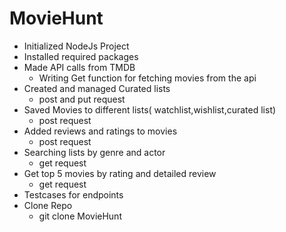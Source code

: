 # MovieHunt

-  Initialized NodeJs Project
-  Installed required packages
-  Made API calls from TMDB
      - Writing Get function for fetching movies from the api
-  Created and managed Curated lists
      - post and put request
-  Saved Movies to different lists( watchlist,wishlist,curated list)
    - post request
-  Added reviews and ratings to movies
    - post request
-  Searching lists by genre and actor
    - get request
-  Get top 5 movies by rating and detailed review
    - get request
-  Testcases for endpoints
- Clone Repo
  - git clone MovieHunt
